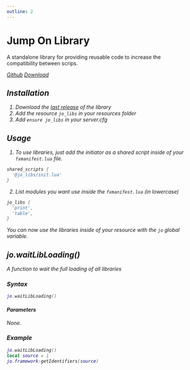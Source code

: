 ```yaml
---
outline: 2
---
```

# Jump On Library

A standalone library for providing reusable code to increase the compatibility between scrips.

<div class="flex-buttons">
<a class="box-button" href="https://github.com/kaddarem-tebex/RedM-jo_libs" target="_blank"><i class="pi pi-github" />Github</a>
<a class="box-button" href="https://github.com/kaddarem-tebex/RedM-jo_libs/releases/latest" target="_blank"><i class="pi pi-download" />Download</a>
</div>

## Installation

1. Download the [last release](https://github.com/kaddarem-tebex/RedM-jo_libs/releases/latest) of the library
2. Add the resource `jo_libs` in your resources folder
3. Add `ensure jo_libs` in your server.cfg

## Usage

1. To use libraries, just add the initiator as a shared script inside of your `fxmanifest.lua` file.
```lua
shared_scripts {
  '@jo_libs/init.lua'
}
```
2. List modules you want use inside the `fxmanifest.lua` (in lowercase)
```lua
jo_libs {
  'print',
  'table',
}
```
You can now use the libraries inside of your resource with the `jo` global variable.

## jo.waitLibLoading()
A function to wait the full loading of all libraries
### Syntax
```lua
jo.waitLibLoading()
```
#### Parameters
None.

### Example
```lua
jo.waitLibLoading()
local source = 1
jo.framework:getIdentifiers(source)
```